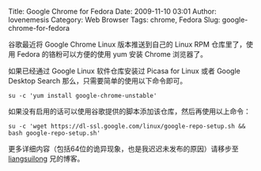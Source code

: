 Title: Google Chrome for Fedora
Date: 2009-11-10 03:01
Author: lovenemesis
Category: Web Browser
Tags: chrome, Fedora
Slug: google-chrome-for-fedora

谷歌最近将 Google Chrome Linux 版本推送到自己的 Linux RPM 仓库里了，使用
Fedora 的铬粉可以方便的使用 yum 安装 Chrome 浏览器了。

如果已经通过 Google Linux 软件仓库安装过 Picasa for Linux 或者 Google
Desktop Search 那么，只需要简单的使用以下命令即可。

`su -c 'yum install google-chrome-unstable'`

如果没有启用的话可以使用谷歌提供的脚本添加该仓库，然后再使用以上命令：

`su -c 'wget https://dl-ssl.google.com/linux/google-repo-setup.sh && bash google-repo-setup.sh'`

更多详细内容（包括64位的诡异现象，也是我迟迟未发布的原因）请移步至
[liangsuilong](http://www.liangsuilong.info/?p=484#content) 兄的博客。
